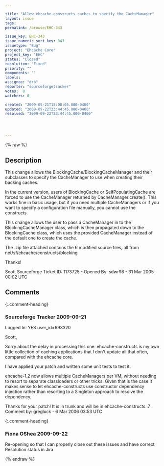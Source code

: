 ```yaml
---

title: "Allow ehcache-constructs caches to specify the CacheManager"
layout: issue
tags: 
permalink: /browse/EHC-343

issue_key: EHC-343
issue_numeric_sort_key: 343
issuetype: "Bug"
project: "Ehcache Core"
project_key: "EHC"
status: "Closed"
resolution: "Fixed"
priority: ""
components: ""
labels: 
assignee: "drb"
reporter: "sourceforgetracker"
votes:  0
watchers: 0

created: "2009-09-21T15:08:05.000-0400"
updated: "2009-09-22T23:44:45.000-0400"
resolved: "2009-09-22T23:44:45.000-0400"




---
```


{% raw %}

## Description

<div markdown="1" class="description">

This change allows the
BlockingCache/BlockingCacheManager and their subclasses
to specify the CacheManager to use when creating their
backing caches.  

In the current version, users of BlockingCache or
SelfPopulatingCache are forced to use the CacheManager
returned by  CacheManager.create().  This works fine in
basic usage, but if you need multiple CacheManagers or
if you want to specify a configuration file manually,
you cannot use the constructs. 

This change allows the user to pass a CacheManager in
to the BlockingCacheManager class, which is then
propagated down to the BlockingCache class, which uses
the provided CacheManager instead of the default one to
create the cache. 

The .zip file attached contains the 6 modified source
files, all from net/sf/ehcache/constructs/blocking

Thanks!

Scott
Sourceforge Ticket ID: 1173725 - Opened By: sdwr98 - 31 Mar 2005 00:02 UTC

</div>

## Comments


{:.comment-heading}
### **Sourceforge Tracker** <span class="date">2009-09-21</span>

<div markdown="1" class="comment">

Logged In: YES 
user\_id=693320

Scott,


Sorry about the delay in processing this one. ehcache-constructs is my own 
little collection of caching applications that I don't update all that often, 
compared with the ehcache core.

I have applied your patch and written some unit tests to test it. 

ehcache-1.2 now allows multiple CacheManagers per VM, without needing to 
resort to separate classloaders or other tricks. Given that is the case it makes 
sense to let ehcache-constructs use constructor dependency injection rather 
than resorting to a Singleton approach to resolve the dependency.

Thanks for your patch! It is in trunk and will be in ehcache-constructs .7
Comment by: gregluck - 6 Mar 2006 03:53 UTC

</div>


{:.comment-heading}
### **Fiona OShea** <span class="date">2009-09-22</span>

<div markdown="1" class="comment">

Re-opening so that I can properly close out these issues and have correct Resolution status in Jira

</div>



{% endraw %}
